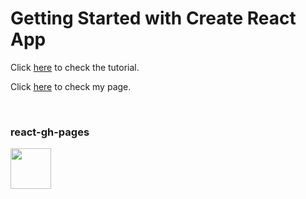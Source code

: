 # Getting Started with Create React App


Click [here](https://github.com/gitname/react-gh-pages) to check the tutorial.

Click [here](https://nathanshuai.github.io/react-gh-pages) to check my page.



<br />

### react-gh-pages

<img src="https://img.shields.io/badge/React-20232A?style=for-the-badge&logo=react&logoColor=61DAFB" height="65">
